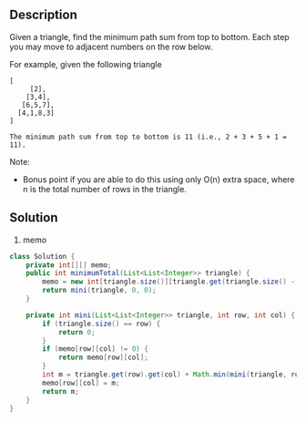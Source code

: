 ## Description

Given a triangle, find the minimum path sum from top to bottom. Each step you may move to adjacent numbers on the row below.

For example, given the following triangle
```
[
     [2],
    [3,4],
   [6,5,7],
  [4,1,8,3]
]

The minimum path sum from top to bottom is 11 (i.e., 2 + 3 + 5 + 1 = 11).
```
Note:

- Bonus point if you are able to do this using only O(n) extra space, where n is the total number of rows in the triangle.

## Solution

1. memo
```java
class Solution {
    private int[][] memo;
    public int minimumTotal(List<List<Integer>> triangle) {
        memo = new int[triangle.size()][triangle.get(triangle.size() - 1).size()];
        return mini(triangle, 0, 0);
    }

    private int mini(List<List<Integer>> triangle, int row, int col) {
        if (triangle.size() == row) {
            return 0;
        }
        if (memo[row][col] != 0) {
            return memo[row][col];
        }
        int m = triangle.get(row).get(col) + Math.min(mini(triangle, row + 1, col), mini(triangle, row + 1, col + 1));
        memo[row][col] = m;
        return m;
    }
}
```
